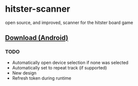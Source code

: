 # hitster-scanner
open source, and improved, scanner for the hitster board game

## [Download (Android)](https://nightly.link/kraxarn/hitster-scanner/workflows/android/main/hitster.zip)

### TODO
* Automatically open device selection if none was selected
* Automatically set to repeat track (if supported)
* New design
* Refresh token during runtime